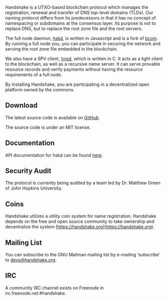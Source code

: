 Handshake is a UTXO-based blockchain protocol which manages the
registration, renewal and transfer of DNS top-level domains (TLDs). Our naming
protocol differs from its predecessors in that it has no concept of
namespacing or subdomains at the consensus layer. Its purpose is _not_ to
replace DNS, but to replace the root zone file and the root servers.

The full node daemon, [hskd](https://github.com/handshake-org/hskd),
is written in Javascript and is a fork of [bcoin](https://bcoin.io). By
running a full node you, you can participate in securing the network and
serving the root zone file embedded in the blockchain.

We also have a SPV client, [hnsd](https://github.com/handshake-org/hnsd),
which is written in C. It acts as a light client to the blockchain, as well
as a recursive name server. It can serve provable resource records and verify
payments without having the resource requirements of a full node.

By installing Handshake, you are participating in a decentralized open
platform owned by the commons.

## Download

The latest source code is available on [GitHub](https://github.com/handshake-org).

The source code is under an MIT license.

## Documentation

API documentation for hskd can be found [here](https://handshake-org.github.io/docs/index.html).

## Security Audit

The protocol is currently being audited by a team led by Dr. Matthew Green of
John Hopkins University.

## Coins

Handshake utilizes a utility coin system for name registration.
Handshake depends on the free and open source community to take ownership
and decentralize the system [https://handshake.org](https://handshake.org).

## Mailing List

You can subscribe to the GNU Mailman mailing list by e-mailing ‘subscribe’ to devs@handshake.org.

## IRC

A community IRC channel exists on Freenode in irc.freenode.net:#handshake.
